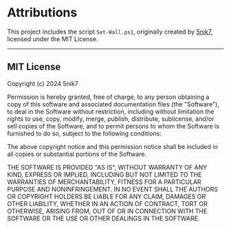 # Attributions

This project includes the script `Set-Wall.ps1`, originally created by [5nik7](https://github.com/5nik7/dots/blob/c888efe778472529dd73414de086843bd7e0dcef/shells/powershell/Scripts/Set-Wall.ps1), licensed under the MIT License.

---

## MIT License

Copyright (c) 2024 5nik7

Permission is hereby granted, free of charge, to any person obtaining a copy of this software and associated documentation files (the "Software"), to deal in the Software without restriction, including without limitation the rights to use, copy, modify, merge, publish, distribute, sublicense, and/or sell copies of the Software, and to permit persons to whom the Software is furnished to do so, subject to the following conditions:

The above copyright notice and this permission notice shall be included in all copies or substantial portions of the Software.

THE SOFTWARE IS PROVIDED "AS IS", WITHOUT WARRANTY OF ANY KIND, EXPRESS OR IMPLIED, INCLUDING BUT NOT LIMITED TO THE WARRANTIES OF MERCHANTABILITY, FITNESS FOR A PARTICULAR PURPOSE AND NONINFRINGEMENT. IN NO EVENT SHALL THE AUTHORS OR COPYRIGHT HOLDERS BE LIABLE FOR ANY CLAIM, DAMAGES OR OTHER LIABILITY, WHETHER IN AN ACTION OF CONTRACT, TORT OR OTHERWISE, ARISING FROM, OUT OF OR IN CONNECTION WITH THE SOFTWARE OR THE USE OR OTHER DEALINGS IN THE SOFTWARE.
